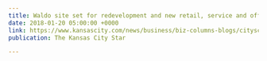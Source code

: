 ```yaml
---
title: Waldo site set for redevelopment and new retail, service and office tenants
date: 2018-01-20 05:00:00 +0000
link: https://www.kansascity.com/news/business/biz-columns-blogs/cityscape/article194235129.html
publication: The Kansas City Star

---
```


